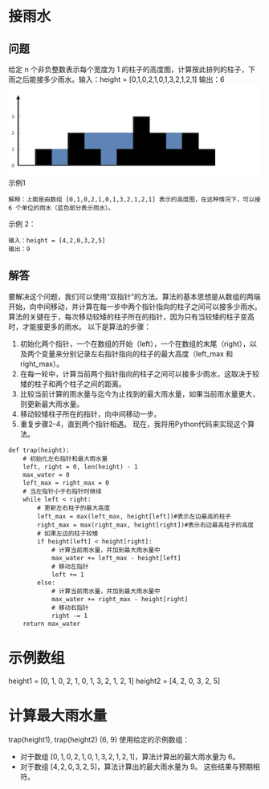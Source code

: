 # 接雨水
## 问题
给定 n 个非负整数表示每个宽度为 1 的柱子的高度图，计算按此排列的柱子，下雨之后能接多少雨水。输入：height = [0,1,0,2,1,0,1,3,2,1,2,1]
输出：6
![F%i](pic/接雨水.png)
示例1
```
解释：上面是由数组 [0,1,0,2,1,0,1,3,2,1,2,1] 表示的高度图，在这种情况下，可以接 6 个单位的雨水（蓝色部分表示雨水）。
```
示例 2：
```
输入：height = [4,2,0,3,2,5]
输出：9
```
## 解答
要解决这个问题，我们可以使用“双指针”的方法。算法的基本思想是从数组的两端开始，向中间移动，并计算在每一步中两个指针指向的柱子之间可以接多少雨水。算法的关键在于，每次移动较矮的柱子所在的指针，因为只有当较矮的柱子变高时，才能接更多的雨水。
以下是算法的步骤：
1. 初始化两个指针，一个在数组的开始（left），一个在数组的末尾（right），以及两个变量来分别记录左右指针指向的柱子的最大高度（left_max 和 right_max）。
2. 在每一轮中，计算当前两个指针指向的柱子之间可以接多少雨水，这取决于较矮的柱子和两个柱子之间的距离。
3. 比较当前计算的雨水量与迄今为止找到的最大雨水量，如果当前雨水量更大，则更新最大雨水量。
4. 移动较矮柱子所在的指针，向中间移动一步。
5. 重复步骤2-4，直到两个指针相遇。
现在，我将用Python代码来实现这个算法。
```
def trap(height):
    # 初始化左右指针和最大雨水量
    left, right = 0, len(height) - 1
    max_water = 0
    left_max = right_max = 0
    # 当左指针小于右指针时继续
    while left < right:
        # 更新左右柱子的最大高度
        left_max = max(left_max, height[left])#表示左边最高的柱子
        right_max = max(right_max, height[right])#表示右边最高柱子的高度
        # 如果左边的柱子较矮
        if height[left] < height[right]:
            # 计算当前雨水量，并加到最大雨水量中
            max_water += left_max - height[left]
            # 移动左指针
            left += 1
        else:
            # 计算当前雨水量，并加到最大雨水量中
            max_water += right_max - height[right]
            # 移动右指针
            right -= 1
    return max_water
```
# 示例数组
height1 = [0, 1, 0, 2, 1, 0, 1, 3, 2, 1, 2, 1]
height2 = [4, 2, 0, 3, 2, 5]
# 计算最大雨水量
trap(height1), trap(height2)
(6, 9)
使用给定的示例数组：
- 对于数组 $[0, 1, 0, 2, 1, 0, 1, 3, 2, 1, 2, 1]$，算法计算出的最大雨水量为 6。
- 对于数组 $[4, 2, 0, 3, 2, 5]$，算法计算出的最大雨水量为 9。
这些结果与预期相符。


